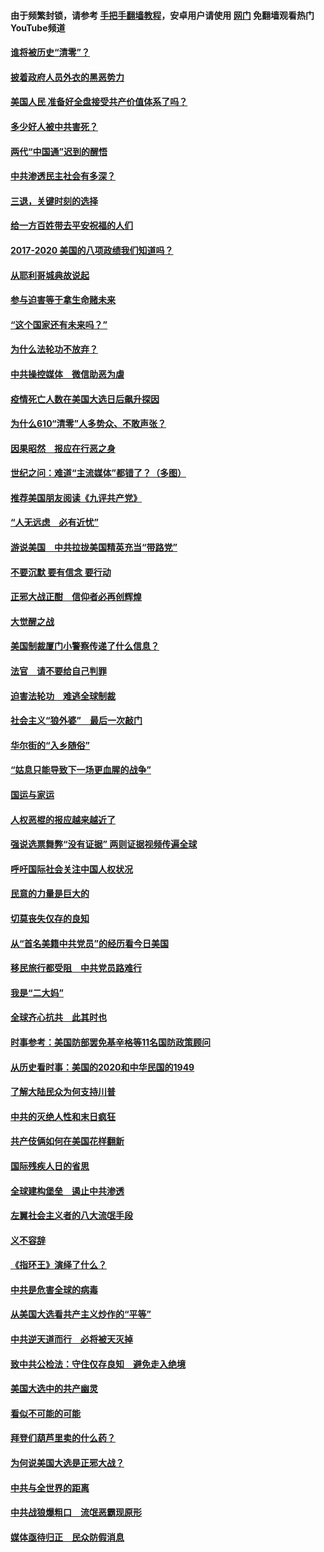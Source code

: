 #### 由于频繁封锁，请参考 [手把手翻墙教程](https://github.com/gfw-breaker/guides/wiki/)，安卓用户请使用 [网门](https://github.com/gfw-breaker/nogfw/blob/master/dl.md?t=01162100) 免翻墙观看热门YouTube频道 

#### [谁将被历史“清零”？](../pages/73/417485.md?t=01162100) 

#### [披着政府人员外衣的黑恶势力](../pages/73/417442.md?t=01162100) 

#### [美国人民 准备好全盘接受共产价值体系了吗？](../pages/73/417491.md?t=01162100) 

#### [多少好人被中共害死？](../pages/73/417144.md?t=01162100) 

#### [两代“中国通”迟到的醒悟](../pages/73/417064.md?t=01162100) 

#### [中共渗透民主社会有多深？](../pages/73/417063.md?t=01162100) 

#### [三退，关键时刻的选择](../pages/73/416969.md?t=01162100) 

#### [给一方百姓带去平安祝福的人们](../pages/73/416941.md?t=01162100) 

#### [2017-2020  美国的八项政绩我们知道吗？](../pages/73/416968.md?t=01162100) 

#### [从耶利哥城典故说起](../pages/73/416892.md?t=01162100) 

#### [参与迫害等于拿生命赌未来](../pages/73/416856.md?t=01162100) 

#### [“这个国家还有未来吗？”](../pages/73/416852.md?t=01162100) 

#### [为什么法轮功不放弃？](../pages/73/416864.md?t=01162100) 

#### [中共操控媒体　微信助恶为虐](../pages/73/416724.md?t=01162100) 

#### [疫情死亡人数在美国大选日后飙升探因](../pages/73/416606.md?t=01162100) 

#### [为什么610“清零”人多势众、不敢声张？](../pages/73/416632.md?t=01162100) 

#### [因果昭然　报应在行恶之身](../pages/73/416582.md?t=01162100) 

#### [世纪之问：难道“主流媒体”都错了？（多图）](../pages/73/416571.md?t=01162100) 

#### [推荐美国朋友阅读《九评共产党》](../pages/73/416510.md?t=01162100) 

#### [“人无远虑　必有近忧”](../pages/73/416513.md?t=01162100) 

#### [游说美国　中共拉拢美国精英充当“带路党”](../pages/73/416529.md?t=01162100) 

#### [不要沉默 要有信念 要行动](../pages/73/416457.md?t=01162100) 

#### [正邪大战正酣　信仰者必再创辉煌](../pages/73/416433.md?t=01162100) 

#### [大觉醒之战](../pages/73/416456.md?t=01162100) 

#### [美国制裁厦门小警察传递了什么信息？](../pages/73/416432.md?t=01162100) 

#### [法官　请不要给自己判罪](../pages/73/416379.md?t=01162100) 

#### [迫害法轮功　难逃全球制裁](../pages/73/416380.md?t=01162100) 

#### [社会主义“狼外婆”　最后一次敲门](../pages/73/416394.md?t=01162100) 

#### [华尔街的“入乡随俗”](../pages/73/416395.md?t=01162100) 

#### [“姑息只能导致下一场更血腥的战争”](../pages/73/416223.md?t=01162100) 

#### [国运与家运](../pages/73/416224.md?t=01162100) 

#### [人权恶棍的报应越来越近了](../pages/73/416276.md?t=01162100) 

#### [强说选票舞弊“没有证据” 两则证据视频传遍全球](../pages/73/416227.md?t=01162100) 

#### [呼吁国际社会关注中国人权状况](../pages/73/416135.md?t=01162100) 

#### [民意的力量是巨大的](../pages/73/416222.md?t=01162100) 

#### [切莫丧失仅存的良知](../pages/73/416134.md?t=01162100) 

#### [从“首名美籍中共党员”的经历看今日美国](../pages/73/416114.md?t=01162100) 

#### [移民旅行都受阻　中共党员路难行](../pages/73/416033.md?t=01162100) 

#### [我是“二大妈”](../pages/73/415529.md?t=01162100) 

#### [全球齐心抗共　此其时也](../pages/73/415989.md?t=01162100) 

#### [时事参考：美国防部罢免基辛格等11名国防政策顾问](../pages/73/415970.md?t=01162100) 

#### [从历史看时事：美国的2020和中华民国的1949](../pages/73/415949.md?t=01162100) 

#### [了解大陆民众为何支持川普](../pages/73/415950.md?t=01162100) 

#### [中共的灭绝人性和末日疯狂](../pages/73/415944.md?t=01162100) 

#### [共产伎俩如何在美国花样翻新](../pages/73/415908.md?t=01162100) 

#### [国际残疾人日的省思](../pages/73/415849.md?t=01162100) 

#### [全球建构堡垒　遏止中共渗透](../pages/73/415850.md?t=01162100) 

#### [左翼社会主义者的八大流氓手段](../pages/73/415802.md?t=01162100) 

#### [义不容辞](../pages/73/415807.md?t=01162100) 

#### [《指环王》演绎了什么？](../pages/73/415739.md?t=01162100) 

#### [中共是危害全球的病毒](../pages/73/415569.md?t=01162100) 

#### [从美国大选看共产主义炒作的“平等”](../pages/73/415654.md?t=01162100) 

#### [中共逆天道而行　必将被天灭掉](../pages/73/415626.md?t=01162100) 

#### [致中共公检法：守住仅存良知　避免走入绝境](../pages/73/415627.md?t=01162100) 

#### [美国大选中的共产幽灵](../pages/73/415618.md?t=01162100) 

#### [看似不可能的可能](../pages/73/415619.md?t=01162100) 

#### [拜登们葫芦里卖的什么药？](../pages/73/415531.md?t=01162100) 

#### [为何说美国大选是正邪大战？](../pages/73/415530.md?t=01162100) 

#### [中共与全世界的距离](../pages/73/415435.md?t=01162100) 

#### [中共战狼爆粗口　流氓恶霸现原形](../pages/73/415426.md?t=01162100) 

#### [媒体亟待归正　民众防假消息](../pages/73/415402.md?t=01162100) 

